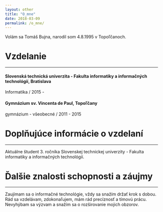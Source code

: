 ```yaml
---
layout: other
title: "O_mne"
date: 2018-03-09
permalink: /o_mne/
---
```

Volám sa Tomáš Bujna, narodil som 4.8.1995 v Topoľčanoch.

# Vzdelanie
* * *
#### Slovenská technická univerzita - Fakulta informatiky a informačných technológií, Bratislava
Informatika / 2015 -

#### Gymnázium sv. Vincenta de Paul, Topoľčany 
gymnázium - všeobecné / 2011 - 2015
<br>

# Doplňujúce informácie o vzdelaní
* * *
Aktuálne študent 3. ročníka Slovenskej technickej univerzity - Fakulta informatiky a informačných technológií.
<br>

# Ďalšie znalosti schopnosti a záujmy
* * *
Zaujímam sa o informačné technológie, vždy sa snažím držať krok s dobou. Rád sa vzdelávam, zdokonaľujem, mám rád precíznosť a tímovú prácu. Nevyhýbam sa výzvam a snažím sa o rozširovanie mojich obzorov.
